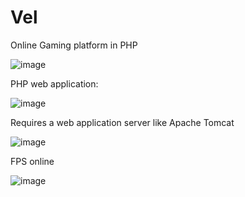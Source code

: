 # Vel

Online Gaming platform in PHP

![image](https://user-images.githubusercontent.com/26171557/187048065-181dd608-d887-4b5a-b949-61fe32d99929.png)

PHP web application:

![image](https://user-images.githubusercontent.com/26171557/187048434-88729005-540e-4a42-8fe2-22182092eb34.png)



Requires a web application server like Apache Tomcat

![image](https://user-images.githubusercontent.com/26171557/187048459-a675d704-4918-40f0-89a7-863d17c5c743.png)


FPS online

![image](https://user-images.githubusercontent.com/26171557/187048498-61736beb-ee66-42f5-9ee0-79eaf0a7221a.png)

